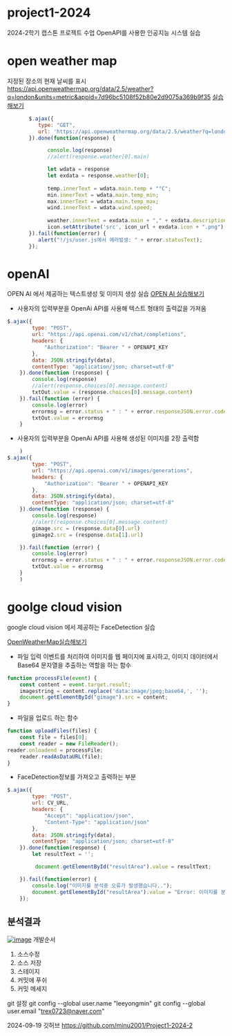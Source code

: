 # project1-2024
2024-2학기 캡스톤 프로젝트 수업
OpenAPI를 사용한 인공지능 시스템 실습
# open weather map

지정된 장소의 현재 날씨를 표시
https://api.openweathermap.org/data/2.5/weather?q=london&units=metric&appid=7d96bc5108f52b80e2d9075a369b9f35
[실습해보기](https://api.openweathermap.org/data/2.5/weather?q=london&units=metric&appid=7d96bc5108f52b80e2d9075a369b9f35)
```javascript
       $.ajax({
          type: "GET",
          url: 'https://api.openweathermap.org/data/2.5/weather?q=london&units=metric&appid=7d96bc5108f52b80e2d9075a369b9f35',
       }).done(function(response) {

             console.log(response)
             //alert(response.weather[0].main)

             let wdata = response
             let exdata = response.weather[0];
         
             temp.innerText = wdata.main.temp + "°C";
             min.innerText = wdata.main.temp_min;
             max.innerText = wdata.main.temp_max;
             wind.innerText = wdata.wind.speed;
         
             weather.innerText = exdata.main + "," + exdata.description;
             icon.setAttribute('src', icon_url + exdata.icon + ".png");
       }).fail(function(error) {
          alert("!/js/user.js에서 에러발생: " + error.statusText);
       });
```
# openAI
 OPEN AI 에서 제공하는 텍스트생성 및 이미지 생성 실습
[OPEN AI 실습해보기](https://platform.openai.com/docs/overview)<br>
- 사용자의 입력부분을 OpenAi API를 사용해 텍스트 형태의 출력값을 가져옴
```javascript
$.ajax({
        type: "POST",
        url: "https://api.openai.com/v1/chat/completions",
        headers: {
            "Authorization": "Bearer " + OPENAPI_KEY
        },
        data: JSON.stringify(data),
        contentType: "application/json; charset=utf-8"
    }).done(function (response) {
        console.log(response)
        //alert(response.choices[0].message.content)
        txtOut.value = (response.choices[0].message.content)
    }).fail(function (error) {
        console.log(error)
        errormsg = error.status + " : " + error.responseJSON.error.code + " - " + error.responseJSON.error.message
        txtOut.value = errormsg
    }
```
- 사용자의 입력부분을 OpenAi API를 사용해 생성된 이미지를 2장 출력함
```javascript
    )
$.ajax({
        type: "POST",
        url: "https://api.openai.com/v1/images/generations",
        headers: {
            "Authorization": "Bearer " + OPENAPI_KEY
        },
        data: JSON.stringify(data),
        contentType: "application/json; charset=utf-8"
    }).done(function (response) {
        console.log(response)
        //alert(response.choices[0].message.content)
        gimage.src = (response.data[0].url)
        gimage2.src = (response.data[1].url)

    }).fail(function (error) {
        console.log(error)
        errormsg = error.status + " : " + error.responseJSON.error.code + " - " + error.responseJSON.error.message
        txtOut.value = errormsg
    }
    )
```
# goolge cloud vision

google cloud vision 에서 제공하는 FaceDetection 실습

[OpenWeatherMap실습해보기]("https://cloud.google.com/vision?hl=ko")
- 파일 입력 이벤트를 처리하여 이미지를 웹 페이지에 표시하고, 이미지 데이터에서 Base64 문자열을 추출하는 역할을 하는 함수
```js
function processFile(event) {
    const content = event.target.result;
    imagestring = content.replace('data:image/jpeg;base64,', ''); 
    document.getElementById("gimage").src = content; 
}
```
- 파일을 업로드 하는 함수
```js
function uploadFiles(files) {
    const file = files[0];
    const reader = new FileReader();
reader.onloadend = processFile;
    reader.readAsDataURL(file); 
}
```
- FaceDetection정보를 가져오고 출력하는 부분
```javascript
$.ajax({
        type: "POST",
        url: CV_URL,
        headers: {
            "Accept": "application/json",
            "Content-Type": "application/json"
        },
        data: JSON.stringify(data), 
        contentType: "application/json; charset=utf-8"
    }).done(function(response) {
        let resultText = ''; 

         document.getElementById("resultArea").value = resultText;

    }).fail(function(error) {
        console.log("이미지를 분석중 오류가 발생했습니다..");
        document.getElementById("resultArea").value = "Error: 이미지를 분석할 수 없습니다.";
    });

```
## 분석결과
<a href='https://postimg.cc/7bVdF1Kq' target='_blank'><img src='https://i.postimg.cc/dtPFT4dZ/image.png' border='0' alt='image'/></a>
개발순서
1. 소스수정
2. 소스 저장
3. 스테이지
4. 커밋애 푸쉬
5. 커밋 메세지

git 설정
git config --global user.name "leeyongmin"
git config --global user.email "trex0723@naver.com"

2024-09-19 깃허브 
https://github.com/minu2001/Project1-2024-2